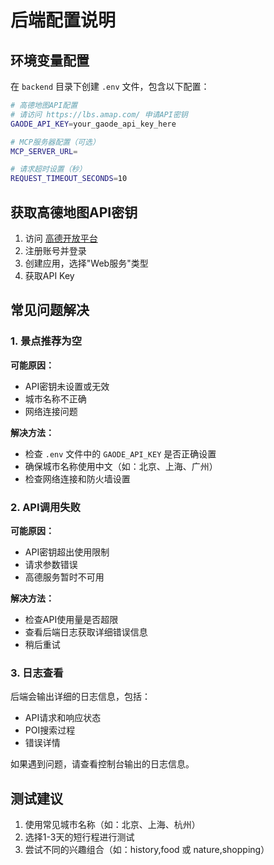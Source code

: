 # 后端配置说明

## 环境变量配置

在 `backend` 目录下创建 `.env` 文件，包含以下配置：

```bash
# 高德地图API配置
# 请访问 https://lbs.amap.com/ 申请API密钥
GAODE_API_KEY=your_gaode_api_key_here

# MCP服务器配置（可选）
MCP_SERVER_URL=

# 请求超时设置（秒）
REQUEST_TIMEOUT_SECONDS=10
```

## 获取高德地图API密钥

1. 访问 [高德开放平台](https://lbs.amap.com/)
2. 注册账号并登录
3. 创建应用，选择"Web服务"类型
4. 获取API Key

## 常见问题解决

### 1. 景点推荐为空

**可能原因：**
- API密钥未设置或无效
- 城市名称不正确
- 网络连接问题

**解决方法：**
- 检查 `.env` 文件中的 `GAODE_API_KEY` 是否正确设置
- 确保城市名称使用中文（如：北京、上海、广州）
- 检查网络连接和防火墙设置

### 2. API调用失败

**可能原因：**
- API密钥超出使用限制
- 请求参数错误
- 高德服务暂时不可用

**解决方法：**
- 检查API使用量是否超限
- 查看后端日志获取详细错误信息
- 稍后重试

### 3. 日志查看

后端会输出详细的日志信息，包括：
- API请求和响应状态
- POI搜索过程
- 错误详情

如果遇到问题，请查看控制台输出的日志信息。

## 测试建议

1. 使用常见城市名称（如：北京、上海、杭州）
2. 选择1-3天的短行程进行测试
3. 尝试不同的兴趣组合（如：history,food 或 nature,shopping） 